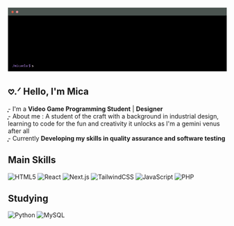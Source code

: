 <!--
  Hi darling, this is my about me code, have a look!

-->

<p align="center">
  <img src="./assets/micaela-terminal.gif" alt="About Me Terminal GIF"/>
</p>

## 𖹭.ᐟ Hello, I'm Mica 

ֶָ֢- I'm a **Video Game Programming Student** | **Designer** <br>
ֶָ֢- About me : A student of the craft with a background in industrial design, learning to code for the fun and creativity it unlocks as I'm a gemini venus after all <br>
ֶָ֢- Currently **Developing my skills in quality assurance and software testing**

  
<!--
     I wish this profile looked more complete (and you might ask, "complete how?" who knows anymore), but the truth is I
     only started this journey this year.
     I'm not rushing the process, and I might (or might not) have started heavily on learning as much as I could
     as you can see, looking forward to help out and to contribute to this universe and also looking forward to make
     mistakes again and again.
     
-->


## Main Skills
![HTML5](http://img.shields.io/badge/-HTML5-eee?style=flat-square&logo=html5&logoColor=E34F26)
![React](https://img.shields.io/badge/-React-eee?style=flat-square&logo=react&logoColor=0088cc)
![Next.js](http://img.shields.io/badge/-Next.js-eee?style=flat-square&logo=next.js&logoColor=000)
![TailwindCSS](https://img.shields.io/badge/-Tailwind%20CSS-eee?style=flat-square&logo=tailwind-css&logoColor=06B6D4)
![JavaScript](https://img.shields.io/badge/-JavaScript-eee?style=flat-square&logo=javascript&logoColor=DD9C25)
![PHP](http://img.shields.io/badge/-PHP-eee?style=flat-square&logo=php&logoColor=4951aa)


## Studying
![Python](http://img.shields.io/badge/-Python-eee?style=flat-square&logo=python&logoColor=F7BD2F)
![MySQL](http://img.shields.io/badge/-MySQL-eee?style=flat-square&logo=mysql&logoColor=4479A1)


<br>


<!--
     Thanks for being my guest and reading <3 
     And remember: "Just because it's not on your own doorstep doesn't make it right, we gotta make it right" yes you and I.
-->
